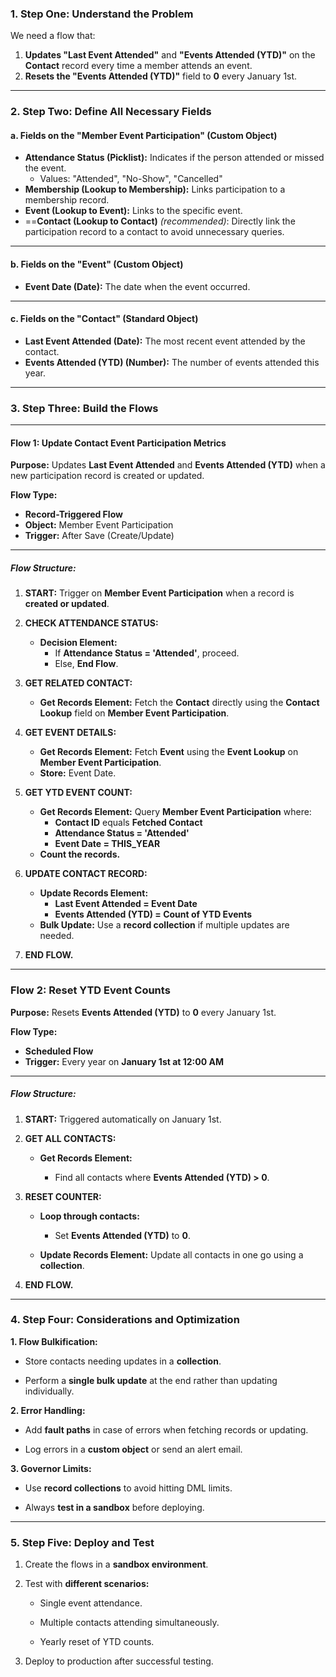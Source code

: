 ### **1. Step One: Understand the Problem**

We need a flow that:

1. **Updates "Last Event Attended"** and **"Events Attended (YTD)"** on the **Contact** record every time a member attends an event.
2. **Resets the "Events Attended (YTD)"** field to **0** every January 1st.

---

### **2. Step Two: Define All Necessary Fields**

#### **a. Fields on the "Member Event Participation" (Custom Object)**

- **Attendance Status (Picklist):** Indicates if the person attended or missed the event.
    - Values: "Attended", "No-Show", "Cancelled"
- **Membership (Lookup to Membership):** Links participation to a membership record.
- **Event (Lookup to Event):** Links to the specific event.
- ==**Contact (Lookup to Contact)** _(recommended)_: Directly link the participation record to a contact to avoid unnecessary queries.

---

#### **b. Fields on the "Event" (Custom Object)**

- **Event Date (Date):** The date when the event occurred.

---

#### **c. Fields on the "Contact" (Standard Object)**

- **Last Event Attended (Date):** The most recent event attended by the contact.
- **Events Attended (YTD) (Number):** The number of events attended this year.

---

### **3. Step Three: Build the Flows**

---

#### **Flow 1: Update Contact Event Participation Metrics**

**Purpose:** Updates **Last Event Attended** and **Events Attended (YTD)** when a new participation record is created or updated.

**Flow Type:**

- **Record-Triggered Flow**
- **Object:** Member Event Participation
- **Trigger:** After Save (Create/Update)

---

##### **Flow Structure:**

1. **START:** Trigger on **Member Event Participation** when a record is **created or updated**.
2. **CHECK ATTENDANCE STATUS:**
    - **Decision Element:**
        - If **Attendance Status = 'Attended'**, proceed.
        - Else, **End Flow**.

3. **GET RELATED CONTACT:**

    - **Get Records Element:** Fetch the **Contact** directly using the **Contact Lookup** field on **Member Event Participation**.
4. **GET EVENT DETAILS:**
    - **Get Records Element:** Fetch **Event** using the **Event Lookup** on **Member Event Participation**.
    - **Store:** Event Date.

5. **GET YTD EVENT COUNT:**
    - **Get Records Element:** Query **Member Event Participation** where:
        - **Contact ID** equals **Fetched Contact**
        - **Attendance Status = 'Attended'**
        - **Event Date = THIS_YEAR**
    - **Count the records.**

6. **UPDATE CONTACT RECORD:**
    - **Update Records Element:**
        - **Last Event Attended = Event Date**
        - **Events Attended (YTD) = Count of YTD Events**
    - **Bulk Update:** Use a **record collection** if multiple updates are needed.

7. **END FLOW.**

---

### **Flow 2: Reset YTD Event Counts**

**Purpose:** Resets **Events Attended (YTD)** to **0** every January 1st.

**Flow Type:**

- **Scheduled Flow**
- **Trigger:** Every year on **January 1st at 12:00 AM**

---

##### **Flow Structure:**

1. **START:** Triggered automatically on January 1st.
    
2. **GET ALL CONTACTS:**
    
    - **Get Records Element:**
        
        - Find all contacts where **Events Attended (YTD) > 0**.
            
3. **RESET COUNTER:**
    
    - **Loop through contacts:**
        
        - Set **Events Attended (YTD)** to **0**.
            
    - **Update Records Element:** Update all contacts in one go using a **collection**.
        
4. **END FLOW.**
    

---

### **4. Step Four: Considerations and Optimization**

**1. Flow Bulkification:**

- Store contacts needing updates in a **collection**.
    
- Perform a **single bulk update** at the end rather than updating individually.
    

**2. Error Handling:**

- Add **fault paths** in case of errors when fetching records or updating.
    
- Log errors in a **custom object** or send an alert email.
    

**3. Governor Limits:**

- Use **record collections** to avoid hitting DML limits.
    
- Always **test in a sandbox** before deploying.
    

---

### **5. Step Five: Deploy and Test**

1. Create the flows in a **sandbox environment**.
    
2. Test with **different scenarios:**
    
    - Single event attendance.
        
    - Multiple contacts attending simultaneously.
        
    - Yearly reset of YTD counts.
        
3. Deploy to production after successful testing.